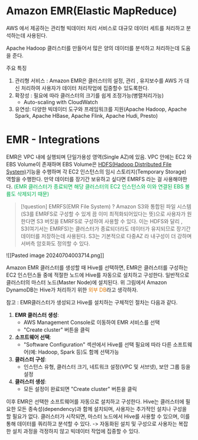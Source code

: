 # Amazon EMR(Elastic MapReduce)
AWS 에서 제공하는 관리형 빅데이터 처리 서비스로 대규모 데이터 세트를 처리하고 분석하는데 
사용된다. 

Apache Hadoop 클러스터를 만들어서 많은 양의 데이터를 분석하고 처리하는데 도움을 준다. 

주요 특징
1. 관리형 서비스 : Amazon EMR은 클러스터의 설정, 관리 , 유지보수를 AWS 가 대신 처리하여
사용자가 데이터 처리작업에 집중할수 있도록한다.
2. 확장성 : 필요에 따라 클러스터의 크기를 쉽게 조정가능(병렬처리가능) 
	- Auto-scaling with CloudWatch
3. 유연성: 다양한 빅데이터 도구와 프레임워크를 지원(Apache Hadoop, Apache Spark, Apache HBase, Apache Flink, Apache Hudi, Presto)

# EMR - Integrations
EMR은 VPC 내에 실행되며 단일가용성 영역(Single AZ)에 있음. 
VPC 안에는 EC2 와 EBS Volume이 존재하며 EBS Volume은 [HDFS(Hadoop Distributed File System)](Hadoop)기능을 수행하며 각 EC2 인스턴스의 임시 스토리지(Temporary Storage) 역할을 수행한다.
만약 데이터를 장기간 보유하고 싶다면 EMRFS 라는 걸 사용해야한다. <font color="#00b050">(EMR 클러스터가 종료되면 해당 클러스터의 EC2 인스턴스와 이와 연결된 EBS 볼륨도 삭제되기 때문)</font>

>[!question] EMRFS(EMR File System) ?
>Amazon S3와 통합된 파일 시스템(S3를 EMRFS로 구성할 수 있게 끔 이미 최적화되어있다는 뜻)으로 
>사용자가 원한다면 S3 버킷을 EMRFS로 구성하여 사용할 수 있다. 
>이는 HDFS와 달리 , S3(여기서는 EMRFS)는 클러스터가 종료되더라도 데이터가 유지되므로 장기간 데이터를 저장하는데 사용된다. S3는 기본적으로 다중AZ 라 내구성이 더 강하며 서버측 암호화도 정의할 수 있다.  
>


![[Pasted image 20240704003714.png]]

Amazon EMR 클러스터를 생성할 때 Hive를 선택하면, EMR은 클러스터를 구성하는 EC2 인스턴스들 중에 적절한 노드에 Hive를 자동으로 설치하고 구성한다. 일반적으로 클러스터의 마스터 노드(Master Node)에 설치된다. 위 그림에서 Amazon DynamoDB는 Hive가 처리하기 위한 <font color="#de7802">외부 DB</font>라고 생각하자.  

참고 : EMR클러스터가 생성되고 Hive를 설치하는 구체적인 절차는 다음과 같다. 
1. **EMR 클러스터 생성**:
    - AWS Management Console로 이동하여 EMR 서비스를 선택
    - "Create cluster" 버튼을 클릭
2. **소프트웨어 선택**:
    - "Software Configuration" 섹션에서 Hive를 선택 필요에 따라 다른 소프트웨어(예: Hadoop, Spark 등)도 함께 선택가능
3. **클러스터 구성**:
    - 인스턴스 유형, 클러스터 크기, 네트워크 설정(VPC 및 서브넷), 보안 그룹 등을 설정
4. **클러스터 생성**:
    - 모든 설정이 완료되면 "Create cluster" 버튼을 클릭

이후 EMR은 선택한 소프트웨어를 자동으로 설치하고 구성한다. Hive는 클러스터에 필요한 모든 종속성(dependency)과 함께 설치되며, 사용자는 추가적인 설치나 구성을 할 필요가 없다. 클러스터가 시작되면, 마스터 노드에서 Hive를 사용할 수 있으며, 이를 통해 데이터를 쿼리하고 분석할 수 있다. 
 -> 자동화된 설치 및 구성으로 사용자는 복잡한 설치 과정을 걱정하지 않고 빅데이터 작업에 집중할 수 있다. 